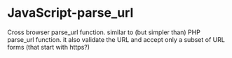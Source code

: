 # JavaScript-parse_url
Cross browser parse_url function. similar to (but simpler than) PHP parse_url function. it also validate the URL and accept only a subset of URL forms (that start with https?)
